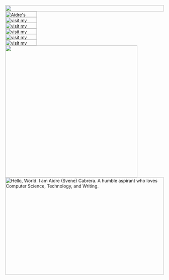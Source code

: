 
<picture>
  <source media="(prefers-color-scheme: dark)" srcset="https://aidre.svene.workers.dev/?section=top&theme=dark">
  <img src="https://aidre.svene.workers.dev/?section=top&theme=light" width="100%" height="20" align="left">
</picture>
<img src="data:null;," width="100%" height="0" align="left" alt="">
<a target="_blank" href="https://github.com/aidrecabrera/aidrecabrera/blob/main/files/Aidre%20Cabrera%20-%20Resume%202023.pdf?raw=true">
  <picture>
    <source media="(prefers-color-scheme: dark)" srcset="https://aidre.svene.workers.dev/?section=link-resume&theme=dark" label="Visit">
    <img src="https://aidre.svene.workers.dev/?section=link-resume&theme=light&i=0" alt="Aidre's Resume 2023" width="100" height="18px" align="left">
  </picture>
</a>
<img src="data:null;," width="100%" height="0" align="left" alt="">
<a target="_blank" href="https://aidrecabrera-portfolio.vercel.app//">
  <picture>
    <source media="(prefers-color-scheme: dark)" srcset="https://aidre.svene.workers.dev/?section=link-website&theme=dark" label="Visit">
    <img src="https://aidre.svene.workers.dev/?section=link-website&theme=light&i=0" alt="visit my website" width="100" height="18px" align="left">
  </picture>
</a>
<img src="data:null;," width="100%" height="0" align="left" alt="">
<a target="_blank" href="https://www.linkedin.com/in/aidrecabrera/">
  <picture>
    <source media="(prefers-color-scheme: dark)" srcset="https://aidre.svene.workers.dev/?section=link-linkedin&theme=dark" label="Visit">
    <img src="https://aidre.svene.workers.dev/?section=link-linkedin&theme=light&i=0" alt="visit my linkedin" width="100" height="18px" align="left">
  </picture>
</a>
<img src="data:null;," width="100%" height="0" align="left" alt="">
<a target="_blank" href="https://facebook.com/aidrecabrera777">
  <picture>
    <source media="(prefers-color-scheme: dark)" srcset="https://aidre.svene.workers.dev/?section=link-facebook&theme=dark">
    <img src="https://aidre.svene.workers.dev/?section=link-facebook&theme=light&i=1" alt="visit my Twitter/X profile" width="100" height="18" align="left">
  </picture>
</a>
<img src="data:null;," width="100%" height="0" align="left" alt="">
<a target="_blank" href="https://www.instagram.com/aidrecabrera">
  <picture>
    <source media="(prefers-color-scheme: dark)" srcset="https://aidre.svene.workers.dev/?section=link-instagram&theme=dark">
    <img src="https://aidre.svene.workers.dev/?section=link-instagram&theme=light&i=2" alt="visit my Instagram" width="100" height="18" align="left">
  </picture>
</a>
<img src="data:null;," width="100%" height="0" align="left" alt="">
<a target="_blank" href="https://twitter.com/aidrecabrera">
  <picture>
    <source media="(prefers-color-scheme: dark)" srcset="https://aidre.svene.workers.dev/?section=link-twitter&theme=dark">
    <img src="https://aidre.svene.workers.dev/?section=link-twitter&theme=light&i=1" alt="visit my Twitter/X profile" width="100" height="18" align="left">
  </picture>
</a>
<picture>
  <source media="(prefers-color-scheme: dark)" srcset="https://aidre.svene.workers.dev/?section=fallback&theme=dark">
  <img src="https://aidre.svene.workers.dev/?section=fallback&theme=light" alt="" width="420" align="left">
</picture>

<picture>
  <source media="(prefers-color-scheme: dark)" srcset="https://aidre.svene.workers.dev/?section=main&theme=dark">
  <img src="https://aidre.svene.workers.dev/?section=main&theme=light" alt="Hello, World. I am Aidre (Svene) Cabrera. A humble aspirant who loves Computer Science, Technology, and Writing." width="100%" height="310" align="left">
</picture>
